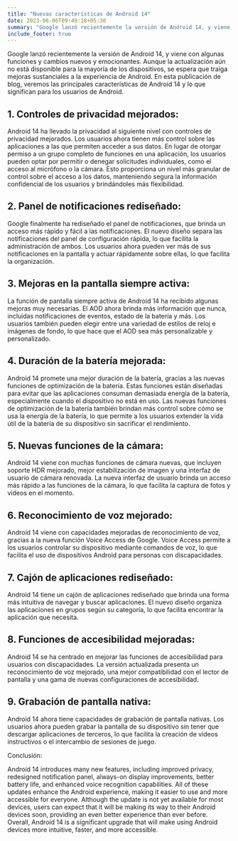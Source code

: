 ```yaml
---
title: "Nuevas características de Android 14"
date: 2023-06-06T09:49:18+05:30
summary: "Google lanzó recientemente la versión de Android 14, y viene con algunas funciones y cambios nuevos y emocionantes. Si bien la actualización aún no está disponible para la mayoría de los dispositivos, se espera que traiga importantes... "
include_footer: true
---
```


Google lanzó recientemente la versión de Android 14, y viene con algunas funciones y cambios nuevos y emocionantes. Aunque la actualización aún no está disponible para la mayoría de los dispositivos, se espera que traiga mejoras sustanciales a la experiencia de Android. En esta publicación de blog, veremos las principales características de Android 14 y lo que significan para los usuarios de Android.

## 1. Controles de privacidad mejorados:

Android 14 ha llevado la privacidad al siguiente nivel con controles de privacidad mejorados. Los usuarios ahora tienen más control sobre las aplicaciones a las que permiten acceder a sus datos. En lugar de otorgar permiso a un grupo completo de funciones en una aplicación, los usuarios pueden optar por permitir o denegar solicitudes individuales, como el acceso al micrófono o la cámara. Esto proporciona un nivel más granular de control sobre el acceso a los datos, manteniendo segura la información confidencial de los usuarios y brindándoles más flexibilidad.

## 2. Panel de notificaciones rediseñado:

Google finalmente ha rediseñado el panel de notificaciones, que brinda un acceso más rápido y fácil a las notificaciones. El nuevo diseño separa las notificaciones del panel de configuración rápida, lo que facilita la administración de ambos. Los usuarios ahora pueden ver más de sus notificaciones en la pantalla y actuar rápidamente sobre ellas, lo que facilita la organización.

## 3. Mejoras en la pantalla siempre activa:

La función de pantalla siempre activa de Android 14 ha recibido algunas mejoras muy necesarias. El AOD ahora brinda más información que nunca, incluidas notificaciones de eventos, estado de la batería y más. Los usuarios también pueden elegir entre una variedad de estilos de reloj e imágenes de fondo, lo que hace que el AOD sea más personalizable y personalizado.

## 4. Duración de la batería mejorada:

Android 14 promete una mejor duración de la batería, gracias a las nuevas funciones de optimización de la batería. Estas funciones están diseñadas para evitar que las aplicaciones consuman demasiada energía de la batería, especialmente cuando el dispositivo no está en uso. Las nuevas funciones de optimización de la batería también brindan más control sobre cómo se usa la energía de la batería, lo que permite a los usuarios extender la vida útil de la batería de su dispositivo sin sacrificar el rendimiento.

## 5. Nuevas funciones de la cámara:

Android 14 viene con muchas funciones de cámara nuevas, que incluyen soporte HDR mejorado, mejor estabilización de imagen y una interfaz de usuario de cámara renovada. La nueva interfaz de usuario brinda un acceso más rápido a las funciones de la cámara, lo que facilita la captura de fotos y videos en el momento.

## 6. Reconocimiento de voz mejorado:

Android 14 viene con capacidades mejoradas de reconocimiento de voz, gracias a la nueva función Voice Access de Google. Voice Access permite a los usuarios controlar su dispositivo mediante comandos de voz, lo que facilita el uso de dispositivos Android para personas con discapacidades.

## 7. Cajón de aplicaciones rediseñado:

Android 14 tiene un cajón de aplicaciones rediseñado que brinda una forma más intuitiva de navegar y buscar aplicaciones. El nuevo diseño organiza las aplicaciones en grupos según su categoría, lo que facilita encontrar la aplicación que necesita.

## 8. Funciones de accesibilidad mejoradas:

Android 14 se ha centrado en mejorar las funciones de accesibilidad para usuarios con discapacidades. La versión actualizada presenta un reconocimiento de voz mejorado, una mejor compatibilidad con el lector de pantalla y una gama de nuevas configuraciones de accesibilidad.

## 9. Grabación de pantalla nativa:

Android 14 ahora tiene capacidades de grabación de pantalla nativas. Los usuarios ahora pueden grabar la pantalla de su dispositivo sin tener que descargar aplicaciones de terceros, lo que facilita la creación de videos instructivos o el intercambio de sesiones de juego.

Conclusión:

Android 14 introduces many new features, including improved privacy, redesigned notification panel, always-on display improvements, better battery life, and enhanced voice recognition capabilities. All of these updates enhance the Android experience, making it easier to use and more accessible for everyone. Although the update is not yet available for most devices, users can expect that it will be making its way to their Android devices soon, providing an even better experience than ever before. Overall, Android 14 is a significant upgrade that will make using Android devices more intuitive, faster, and more accessible.
